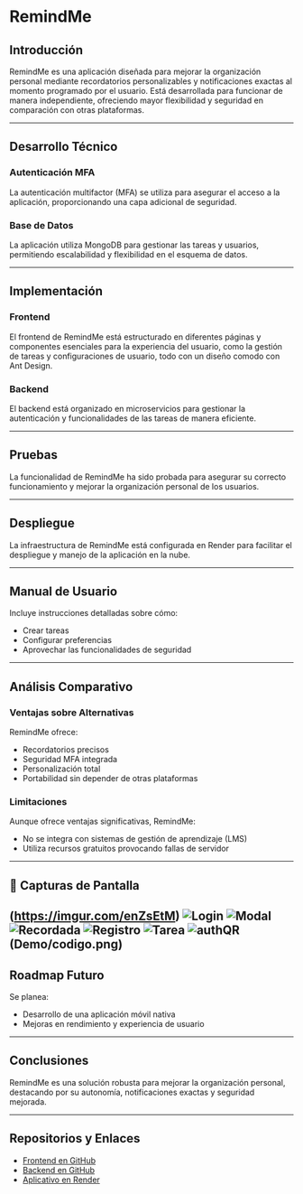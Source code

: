 # RemindMe

## Introducción
RemindMe es una aplicación diseñada para mejorar la organización personal mediante recordatorios personalizables y notificaciones exactas al momento programado por el usuario. Está desarrollada para funcionar de manera independiente, ofreciendo mayor flexibilidad y seguridad en comparación con otras plataformas.

---

## Desarrollo Técnico

### Autenticación MFA
La autenticación multifactor (MFA) se utiliza para asegurar el acceso a la aplicación, proporcionando una capa adicional de seguridad.

### Base de Datos
La aplicación utiliza MongoDB para gestionar las tareas y usuarios, permitiendo escalabilidad y flexibilidad en el esquema de datos.

---

## Implementación

### Frontend
El frontend de RemindMe está estructurado en diferentes páginas y componentes esenciales para la experiencia del usuario, como la gestión de tareas y configuraciones de usuario, todo con un diseño comodo con Ant Design.

### Backend
El backend está organizado en microservicios para gestionar la autenticación y funcionalidades de las tareas de manera eficiente.

---

## Pruebas
La funcionalidad de RemindMe ha sido probada para asegurar su correcto funcionamiento y mejorar la organización personal de los usuarios.

---

## Despliegue
La infraestructura de RemindMe está configurada en Render para facilitar el despliegue y manejo de la aplicación en la nube.

---

## Manual de Usuario
Incluye instrucciones detalladas sobre cómo:
- Crear tareas
- Configurar preferencias
- Aprovechar las funcionalidades de seguridad

---

## Análisis Comparativo

### Ventajas sobre Alternativas
RemindMe ofrece:
- Recordatorios precisos
- Seguridad MFA integrada
- Personalización total
- Portabilidad sin depender de otras plataformas

### Limitaciones
Aunque ofrece ventajas significativas, RemindMe:
- No se integra con sistemas de gestión de aprendizaje (LMS)
- Utiliza recursos gratuitos provocando fallas de servidor
---

## 📸 Capturas de Pantalla 
(https://imgur.com/enZsEtM)
![Login](Demo/Home.png)
![Modal](Demo/Login.png)
![Recordada](Demo/Recordada.png)
![Registro](Demo/Registro.png)
![Tarea](Demo/Tarea.png)
![authQR](Demo/authQR.png)
(Demo/codigo.png)
---

## Roadmap Futuro
Se planea:
- Desarrollo de una aplicación móvil nativa
- Mejoras en rendimiento y experiencia de usuario

---

## Conclusiones
RemindMe es una solución robusta para mejorar la organización personal, destacando por su autonomía, notificaciones exactas y seguridad mejorada.

---

## Repositorios y Enlaces
- [Frontend en GitHub](https://github.com/EdDyRdz/RemaindMe-front.git)  
- [Backend en GitHub](https://github.com/EdDyRdz/RemaindMe-back.git)  
- [Aplicativo en Render](https://remaindme-front.onrender.com)  
